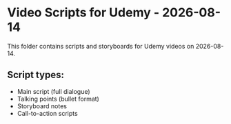 # Video Scripts for Udemy - 2026-08-14

This folder contains scripts and storyboards for Udemy videos on 2026-08-14.

## Script types:
- Main script (full dialogue)
- Talking points (bullet format)
- Storyboard notes
- Call-to-action scripts
